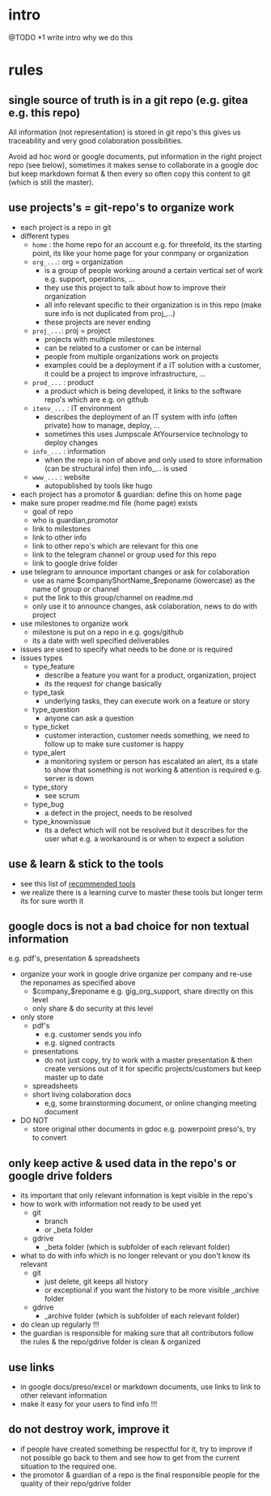 # intro

@TODO *1 write intro why we do this

# rules

## single source of truth is in a git repo (e.g. gitea e.g. this repo)

All information (not representation) is stored in git repo's this gives us traceability and very good colaboration possibilities.

Avoid ad hoc word or google documents, put information in the right project repo (see below), sometimes it makes sense to collaborate in a google doc but keep markdown format & then every so often copy this content to git (which is still the master).


## use projects's = git-repo's to organize work

- each project is a repo in git
- different types
    - ```home``` : the home repo for an account e.g. for threefold, its the starting point, its like your home page for your conmpany or organization
    - ```org_...```: org = organization
        - is a group of people working around a certain vertical set of work e.g. support, operations, ...
        - they use this project to talk about how to improve their organization 
        - all info relevant specific to their organization is in this repo (make sure info is not duplicated from proj_...)
        - these projects are never ending
    - ```proj_...```: proj = project
        - projects with multiple milestones
        - can be related to a customer or can be internal
        - people from multiple organizations work on projects
        - examples could be a deployment if a IT solution with a customer, it could be a project to improve infrastructure, ...
    - ```prod_...``` : product
        - a product which is being developed, it links to the software repo's which are e.g. on github
    - ```itenv_...``` : IT environment
        - describes the deployment of an IT system with info (often private) how to manage, deploy, ...
        - sometimes this uses Jumpscale AtYourservice technology to deploy changes
    - ```info_...``` : information
        - when the repo is non of above and only used to store information (can be structural info) then info_... is used
    - ```www_...``` : website
        - autopublished by tools like hugo
- each project has a promotor & guardian: define this on home page
- make sure proper readme.md file (home page) exists
    - goal of repo
    - who is guardian,promotor
    - link to milestones
    - link to other info
    - link to other repo's which are relevant for this one
    - link to the telegram channel or group used for this repo
    - link to google drive folder
- use telegram to announce important changes or ask for colaboration
    - use as name $companyShortName_$reponame (lowercase) as the name of group or channel
    - put the link to this group/channel on readme.md
    - only use it to announce changes, ask colaboration, news to do with project
- use milestones to organize work
    - milestone is put on a repo in e.g. gogs/github
    - its a date with well specified deliverables
- issues are used to specify what needs to be done or is required
- issues types
    - type_feature
        - describe a feature you want for a product, organization, project
        - its the request for change basically
    - type_task
        - underlying tasks, they can execute work on a feature or story
    - type_question
        - anyone can ask a question
    - type_ticket
        - customer interaction, customer needs something, we need to follow up to make sure customer is happy
    - type_alert
        - a monitoring system or person has escalated an alert, its a state to show that something is not working & attention is required e.g. server is down
    - type_story
        - see scrum
    - type_bug
        - a defect in the project, needs to be resolved
    - type_knownissue
        - its a defect which will not be resolved but it describes for the user what e.g. a workaround is or when to expect a solution

## use & learn & stick to the tools

- see this list of [recommended tools](https://docs.greenitglobe.com/teal.university/whatis/src/master/tools_for_teal_organizations.md)
- we realize there is a learning curve to master these tools but longer term its for sure worth it

## google docs is not a bad choice for non textual information

e.g. pdf's, presentation & spreadsheets

- organize your work in google drive organize per company and re-use the reponames as specified above
    - $company_$reponame e.g. gig_org_support, share directly on this level
    - only share & do security at this level
- only store 
    - pdf's
        - e.g. customer sends you info
        - e.g. signed contracts
    - presentations
        - do not just copy, try to work with a master presentation & then create versions out of it for specific projects/customers but keep master up to date
    - spreadsheets
    - short living colaboration docs
        - e,g, some brainstorming document, or online changing meeting document
- DO NOT
    - store original other documents in gdoc e.g. powerpoint preso's, try to convert

## only keep active & used data in the repo's or google drive folders

- its important that only relevant information is kept visible in the repo's
- how to work with information not ready to be used yet
    - git
        - branch
        - or _beta folder
    - gdrive
        - _beta folder (which is subfolder of each relevant folder)
- what to do with info which is no longer relevant or you don't know its relevant
    - git
        - just delete, git keeps all history
        - or exceptional if you want the history to be more visible _archive folder
    - gdrive
        - _archive folder (which is subfolder of each relevant folder)
- do clean up regularly !!!
- the guardian is responsible for making sure that all contributors follow the rules & the repo/gdrive folder is clean & organized

## use links

- in google docs/preso/excel or markdown documents, use links to link to other relevant information
- make it easy for your users to find info !!!

## do not destroy work, improve it

- if people have created something be respectful for it, try to improve if not possible go back to them and see how to get from the current situation to the required one.
- the promotor & guardian of a repo is the final responsible people for the quality of their repo/gdrive folder

